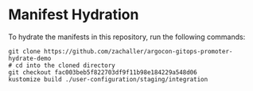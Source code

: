 # Manifest Hydration

To hydrate the manifests in this repository, run the following commands:

```shell
git clone https://github.com/zachaller/argocon-gitops-promoter-hydrate-demo
# cd into the cloned directory
git checkout fac003beb5f822703df9f11b98e184229a548d06
kustomize build ./user-configuration/staging/integration
```
